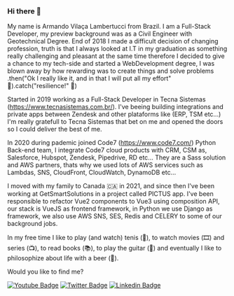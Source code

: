 ### Hi there 👋

My name is Armando Vilaça Lambertucci from Brazil. I am a Full-Stack Developer, my preview background was as a Civil Engineer with Geotechnical Degree. 
End of 2018 I made a difficult decision of changing profession, truth is that I always looked at I.T in my graduation as something really challenging and pleasant at the same time therefore I decided to give a chance to my tech-side and started a WebDevelopment degree, I was blown away by how rewarding was to create things and solve problems .then("Ok I really like it, and in that I will put all my effort" :rocket:).catch("resilience!" :muscle:)

Started in 2019 working as a Full-Stack Developer in Tecna Sistemas (https://www.tecnasistemas.com.br/). I've beeing building integrations and private apps between Zendesk and other plataforms like (ERP, TSM etc...) I'm really gratefull to Tecna Sistemas that bet on me and opened the doors so I could deliver the best of me.

In 2020 during pademic joined Code7 (https://www.code7.com/) Python Back-end team, I integrate Code7 cloud products with CRM, CSM as, Salesforce, Hubspot, Zendesk, Pipedrive, RD etc... They are a Sass solution and AWS partners, thats why we used lots of AWS services such as Lambdas, SNS, CloudFront, CloudWatch, DynamoDB etc...

I moved with my family to Canada 🇨🇦 in 2021, and since then I've been working at GetSmartSolutions in a project called PICTUS app. I've been responsible to refactor Vue2 components to Vue3 using composition API, our stack is VueJS as frontend framework, in Python we use Django as framework, we also use AWS SNS, SES, Redis and CELERY to some of our background jobs.

In my free time I like to play (and watch) tenis (🎾), to watch movies (🎞️) and series (📺), to read books (📚), to play the guitar (🎸) and eventually I like to philosophize about life with a beer (🍺).

Would you like to find me?


[![Youtube Badge](https://img.shields.io/badge/-Youtube-FF0000?style=flat-square&labelColor=FF0000&logo=youtube&logoColor=white&link=https://www.youtube.com/user/mandin182)](https://www.youtube.com/user/mandin182)
[![Twitter Badge](https://img.shields.io/badge/-Twitter-1ca0f1?style=flat-square&labelColor=1ca0f1&logo=twitter&logoColor=white&link=https://twitter.com/avlambertucci)](https://twitter.com/avlambertucci)
[![Linkedin Badge](https://img.shields.io/badge/-LinkedIn-blue?style=flat-square&logo=Linkedin&logoColor=white&link=https://www.linkedin.com/in/armando-lambertucci-98402a40/)](https://www.linkedin.com/in/armando-lambertucci-98402a40/)

<!--
**avlambertucci/avlambertucci** is a ✨ _special_ ✨ repository because its `README.md` (this file) appears on your GitHub profile.

Here are some ideas to get you started:

- 🔭 I’m currently working on Code7 Integrations
- 🌱 I’m currently learning AWS developer skills
- 👯 I’m looking to collaborate on Facilitating integrations on systems
- 🤔 I’m looking for help with anything related with python or golang
- 💬 Ask me about The difference about IT and Civil Engineering communities
- 📫 How to reach me: armandolambertucci@gmail.com / @avlambertucci
- 😄 Pronouns: ...
- ⚡ Fun fact: Cant whistle
-->
